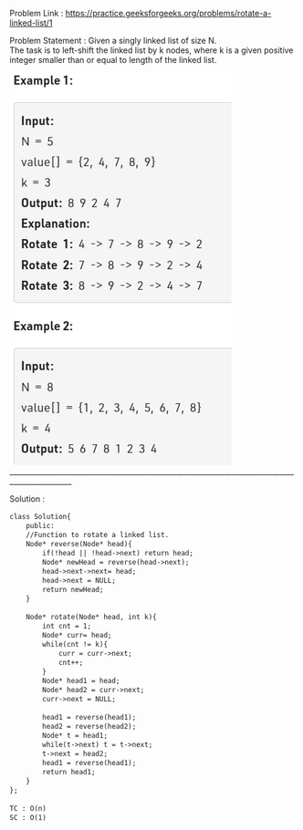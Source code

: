 Problem Link : https://practice.geeksforgeeks.org/problems/rotate-a-linked-list/1

Problem Statement : Given a singly linked list of size N.<br> The task is to left-shift the linked list by k nodes, where k is a given positive integer smaller than or equal to length of the linked list.

![](/images/12.PNG)_______________________________________________________________________________________________


Solution : 


```
class Solution{
    public:
    //Function to rotate a linked list.
    Node* reverse(Node* head){
        if(!head || !head->next) return head;
        Node* newHead = reverse(head->next);
        head->next->next= head;
        head->next = NULL;
        return newHead;
    }
    
    Node* rotate(Node* head, int k){
        int cnt = 1;
        Node* curr= head;
        while(cnt != k){
            curr = curr->next;
            cnt++;
        }
        Node* head1 = head;
        Node* head2 = curr->next;
        curr->next = NULL;
        
        head1 = reverse(head1);
        head2 = reverse(head2);
        Node* t = head1;
        while(t->next) t = t->next;
        t->next = head2;
        head1 = reverse(head1);
        return head1;
    }
};

TC : O(n)
SC : O(1)    
```